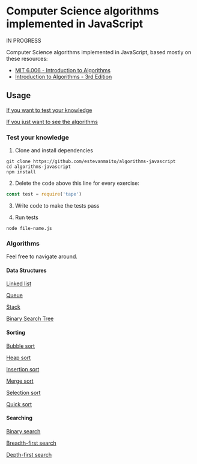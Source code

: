 # Computer Science algorithms implemented in JavaScript

IN PROGRESS

Computer Science algorithms implemented in JavaScript, based mostly on these resources:

- [MIT 6.006 - Introduction to Algorithms](https://ocw.mit.edu/courses/electrical-engineering-and-computer-science/6-006-introduction-to-algorithms-fall-2011/index.htm)
- [Introduction to Algorithms - 3rd Edition](https://www.amazon.com/Introduction-Algorithms-3rd-MIT-Press/dp/0262033844)

## Usage

[If you want to test your knowledge](#test-your-knowledge)

[If you just want to see the algorithms](#algorithms)

### Test your knowledge

1. Clone and install dependencies

```
git clone https://github.com/estevanmaito/algorithms-javascript
cd algorithms-javascript
npm install
```

2. Delete the code above this line for every exercise:

```js
const test = require('tape')
```

3. Write code to make the tests pass

4. Run tests

```
node file-name.js
```

### Algorithms

Feel free to navigate around.

#### Data Structures

[Linked list](https://github.com/estevanmaito/algorithms-in-javascript/tree/master/data-structures/linked-list.js)

[Queue](https://github.com/estevanmaito/algorithms-in-javascript/tree/master/data-structures/queue.js)

[Stack](https://github.com/estevanmaito/algorithms-in-javascript/tree/master/data-structures/stack.js)

[Binary Search Tree](https://github.com/estevanmaito/algorithms-in-javascript/tree/master/data-structures/binary-search-tree.js)

#### Sorting

[Bubble sort](https://github.com/estevanmaito/algorithms-in-javascript/tree/master/sorting/bubble-sort.js)

[Heap sort](https://github.com/estevanmaito/algorithms-in-javascript/tree/master/sorting/heap-sort.js)

[Insertion sort](https://github.com/estevanmaito/algorithms-in-javascript/tree/master/sorting/insertion-sort.js)

[Merge sort](https://github.com/estevanmaito/algorithms-in-javascript/tree/master/sorting/merge-sort.js)

[Selection sort](https://github.com/estevanmaito/algorithms-in-javascript/tree/master/sorting/selection-sort.js)

[Quick sort](https://github.com/estevanmaito/algorithms-in-javascript/tree/master/sorting/quick-sort.js)

#### Searching

[Binary search](https://github.com/estevanmaito/algorithms-in-javascript/tree/master/searching/binary-search.js)

[Breadth-first search](https://github.com/estevanmaito/algorithms-in-javascript/tree/master/searching/breadth-first-search.js)

[Depth-first search](https://github.com/estevanmaito/algorithms-in-javascript/tree/master/searching/depth-first-search.js)
